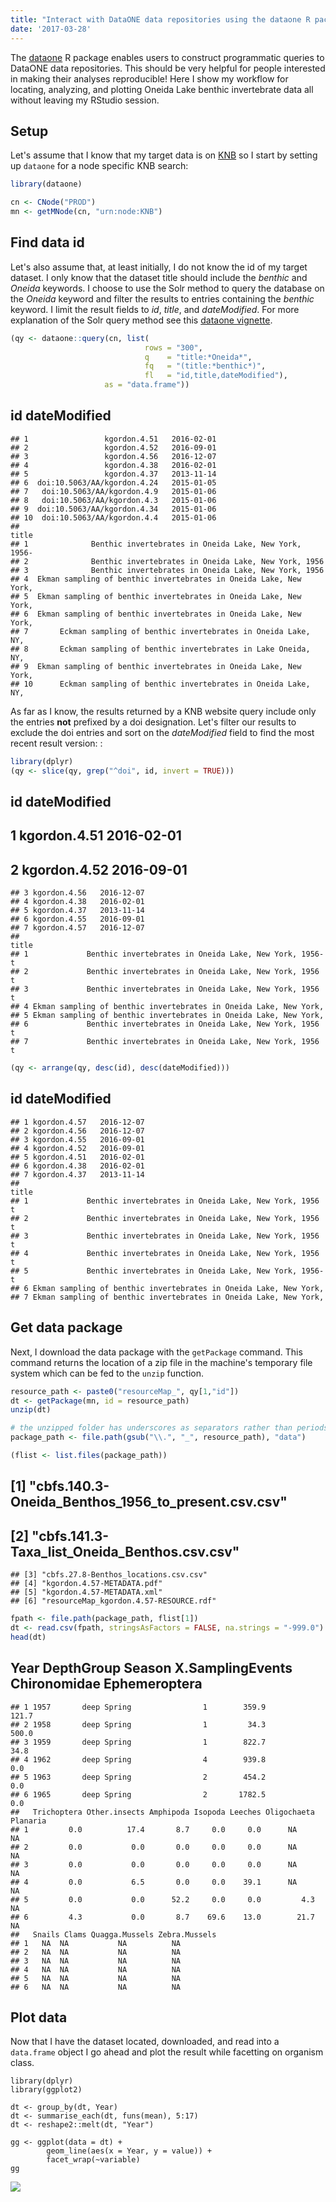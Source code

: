 ```yaml
---
title: "Interact with DataONE data repositories using the dataone R package"
date: '2017-03-28'
---
```


The [dataone](https://github.com/DataONEorg/rdataone) R package enables users to construct programmatic queries to DataONE data repositories. This should be very helpful for people interested in making their analyses reproducible! Here I show my workflow for locating, analyzing, and plotting Oneida Lake benthic invertebrate data all without leaving my RStudio session.

Setup
-----

Let's assume that I know that my target data is on [KNB](https://knb.ecoinformatics.org/) so I start by setting up `dataone` for a node specific KNB search:

```r
library(dataone)

cn <- CNode("PROD")
mn <- getMNode(cn, "urn:node:KNB")
```

Find data id
------------

Let's also assume that, at least initially, I do not know the id of my target dataset. I only know that the dataset title should include the *benthic* and *Oneida* keywords. I choose to use the Solr method to query the database on the *Oneida* keyword and filter the results to entries containing the *benthic* keyword. I limit the result fields to *id*, *title*, and *dateModified*. For more explanation of the Solr query method see this [dataone vignette](https://github.com/DataONEorg/rdataone/blob/master/vignettes/searching-dataone.Rmd).

```r
(qy <- dataone::query(cn, list(
                              rows = "300", 
                              q    = "title:*Oneida*",
                              fq   = "(title:*benthic*)",
                              fl   = "id,title,dateModified"), 
                     as = "data.frame"))
```

##                             id dateModified
    ## 1                 kgordon.4.51   2016-02-01
    ## 2                 kgordon.4.52   2016-09-01
    ## 3                 kgordon.4.56   2016-12-07
    ## 4                 kgordon.4.38   2016-02-01
    ## 5                 kgordon.4.37   2013-11-14
    ## 6  doi:10.5063/AA/kgordon.4.24   2015-01-05
    ## 7   doi:10.5063/AA/kgordon.4.9   2015-01-06
    ## 8   doi:10.5063/AA/kgordon.4.3   2015-01-06
    ## 9  doi:10.5063/AA/kgordon.4.34   2015-01-06
    ## 10  doi:10.5063/AA/kgordon.4.4   2015-01-06
    ##                                                                          title
    ## 1              Benthic invertebrates in Oneida Lake, New York, 1956-
    ## 2              Benthic invertebrates in Oneida Lake, New York, 1956
    ## 3              Benthic invertebrates in Oneida Lake, New York, 1956
    ## 4  Ekman sampling of benthic invertebrates in Oneida Lake, New York,
    ## 5  Ekman sampling of benthic invertebrates in Oneida Lake, New York,
    ## 6  Ekman sampling of benthic invertebrates in Oneida Lake, New York,
    ## 7       Eckman sampling of benthic invertebrates in Oneida Lake, NY,
    ## 8       Eckman sampling of benthic invertebrates in Lake Oneida, NY,
    ## 9  Ekman sampling of benthic invertebrates in Oneida Lake, New York,
    ## 10      Eckman sampling of benthic invertebrates in Oneida Lake, NY,

As far as I know, the results returned by a KNB website query include only the entries **not** prefixed by a doi designation. Let's filter our results to exclude the doi entries and sort on the *dateModified* field to find the most recent result version: :

```r
library(dplyr)
(qy <- slice(qy, grep("^doi", id, invert = TRUE)))
```

##             id dateModified
## 1 kgordon.4.51   2016-02-01
## 2 kgordon.4.52   2016-09-01
    ## 3 kgordon.4.56   2016-12-07
    ## 4 kgordon.4.38   2016-02-01
    ## 5 kgordon.4.37   2013-11-14
    ## 6 kgordon.4.55   2016-09-01
    ## 7 kgordon.4.57   2016-12-07
    ##                                                                         title
    ## 1             Benthic invertebrates in Oneida Lake, New York, 1956-t
    ## 2             Benthic invertebrates in Oneida Lake, New York, 1956 t
    ## 3             Benthic invertebrates in Oneida Lake, New York, 1956 t
    ## 4 Ekman sampling of benthic invertebrates in Oneida Lake, New York,
    ## 5 Ekman sampling of benthic invertebrates in Oneida Lake, New York,
    ## 6             Benthic invertebrates in Oneida Lake, New York, 1956 t
    ## 7             Benthic invertebrates in Oneida Lake, New York, 1956 t

```r
(qy <- arrange(qy, desc(id), desc(dateModified)))
```

##             id dateModified
    ## 1 kgordon.4.57   2016-12-07
    ## 2 kgordon.4.56   2016-12-07
    ## 3 kgordon.4.55   2016-09-01
    ## 4 kgordon.4.52   2016-09-01
    ## 5 kgordon.4.51   2016-02-01
    ## 6 kgordon.4.38   2016-02-01
    ## 7 kgordon.4.37   2013-11-14
    ##                                                                         title
    ## 1             Benthic invertebrates in Oneida Lake, New York, 1956 t
    ## 2             Benthic invertebrates in Oneida Lake, New York, 1956 t
    ## 3             Benthic invertebrates in Oneida Lake, New York, 1956 t
    ## 4             Benthic invertebrates in Oneida Lake, New York, 1956 t
    ## 5             Benthic invertebrates in Oneida Lake, New York, 1956-t
    ## 6 Ekman sampling of benthic invertebrates in Oneida Lake, New York,
    ## 7 Ekman sampling of benthic invertebrates in Oneida Lake, New York,

Get data package
----------------

Next, I download the data package with the `getPackage` command. This command returns the location of a zip file in the machine's temporary file system which can be fed to the `unzip` function.

```r
resource_path <- paste0("resourceMap_", qy[1,"id"])
dt <- getPackage(mn, id = resource_path)
unzip(dt)
```

```r
# the unzipped folder has underscores as separators rather than periods
package_path <- file.path(gsub("\\.", "_", resource_path), "data")
```

```r
(flist <- list.files(package_path))
```

## [1] "cbfs.140.3-Oneida_Benthos_1956_to_present.csv.csv"
## [2] "cbfs.141.3-Taxa_list_Oneida_Benthos.csv.csv"      
    ## [3] "cbfs.27.8-Benthos_locations.csv.csv"              
    ## [4] "kgordon.4.57-METADATA.pdf"                        
    ## [5] "kgordon.4.57-METADATA.xml"                        
    ## [6] "resourceMap_kgordon.4.57-RESOURCE.rdf"

```r
fpath <- file.path(package_path, flist[1])
dt <- read.csv(fpath, stringsAsFactors = FALSE, na.strings = "-999.0")
head(dt)
```

##   Year DepthGroup Season X.SamplingEvents Chironomidae Ephemeroptera
    ## 1 1957       deep Spring                1        359.9         121.7
    ## 2 1958       deep Spring                1         34.3         500.0
    ## 3 1959       deep Spring                1        822.7          34.8
    ## 4 1962       deep Spring                4        939.8           0.0
    ## 5 1963       deep Spring                2        454.2           0.0
    ## 6 1965       deep Spring                2       1782.5           0.0
    ##   Trichoptera Other.insects Amphipoda Isopoda Leeches Oligochaeta Planaria
    ## 1         0.0          17.4       8.7     0.0     0.0      NA     NA
    ## 2         0.0           0.0       0.0     0.0     0.0      NA     NA
    ## 3         0.0           0.0       0.0     0.0     0.0      NA     NA
    ## 4         0.0           6.5       0.0     0.0    39.1      NA     NA
    ## 5         0.0           0.0      52.2     0.0     0.0         4.3     NA
    ## 6         4.3           0.0       8.7    69.6    13.0        21.7     NA
    ##   Snails Clams Quagga.Mussels Zebra.Mussels
    ## 1   NA  NA           NA          NA
    ## 2   NA  NA           NA          NA
    ## 3   NA  NA           NA          NA
    ## 4   NA  NA           NA          NA
    ## 5   NA  NA           NA          NA
    ## 6   NA  NA           NA          NA

Plot data
---------

Now that I have the dataset located, downloaded, and read into a `data.frame` object I go ahead and plot the result while facetting on organism class.

```text
library(dplyr)
library(ggplot2)

dt <- group_by(dt, Year)
dt <- summarise_each(dt, funs(mean), 5:17)
dt <- reshape2::melt(dt, "Year")

gg <- ggplot(data = dt) + 
        geom_line(aes(x = Year, y = value)) + 
        facet_wrap(~variable)
gg
```

![](../images/dataone2.png)
